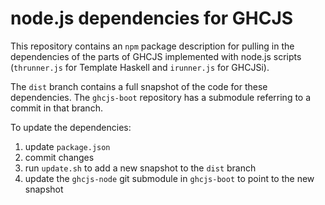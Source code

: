 # node.js dependencies for GHCJS

This repository contains an `npm` package description for pulling in the dependencies
of the parts of GHCJS implemented with node.js scripts (`thrunner.js` for Template
Haskell and `irunner.js` for GHCJSi).

The `dist` branch contains a full snapshot of the code for these dependencies.
The `ghcjs-boot` repository has a submodule referring to a commit in that branch.

To update the dependencies:

  1. update `package.json`
  2. commit changes
  3. run `update.sh` to add a new snapshot to the `dist` branch
  4. update the `ghcjs-node` git submodule in `ghcjs-boot` to point to the new snapshot


